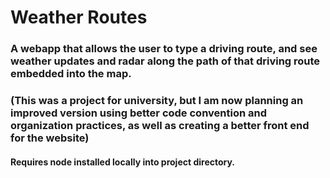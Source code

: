 # Weather Routes

### A webapp that allows the user to type a driving route, and see weather updates and radar along the path of that driving route embedded into the map. 
### (This was a project for university, but I am now planning an improved version using better code convention and organization practices, as well as creating a better front end for the website)
#### Requires node installed locally into project directory.